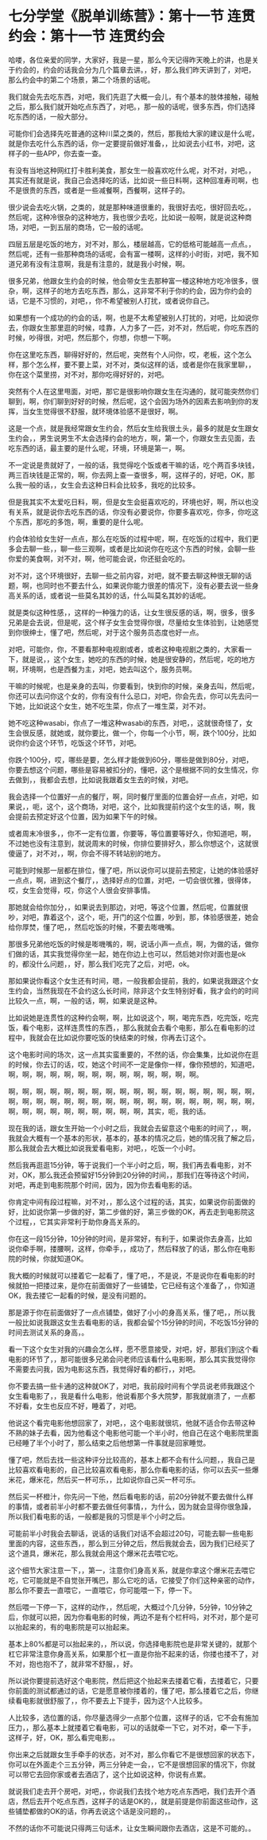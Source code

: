 # 七分学堂《脱单训练营》：第十一节  连贯约会：第十一节  连贯约会

哈喽，各位亲爱的同学，大家好，我是一星，那么今天记得昨天晚上的讲，也是关于约会的，约会的话我会分为几个篇章去讲。，好，那么我们昨天讲到了，对吧，那么约会中的第二个场景，第二个场景的话呢。

我们就会先去吃东西，对吧，我们先逛了大概一会儿，有个基本的肢体接触，碰触之后，那么我们就开始吃点东西了，对吧。，那一般的话呢，很多东西，你们选择吃东西的话，一般大部分。

可能你们会选择先吃普通的这种川菜之类的，然后，那我给大家的建议是什么呢，就是你去吃什么东西的话，你一定要提前做好准备，，比如说去小红书，对吧，这样子的一些APP，你去查一查。

有没有当地这种网红打卡胜利美食，那女生一般喜欢吃什么呢，对不对，对吧。，其实还有就是说，我自己会选择吃的话，比如说一些日料啊，这种回准寿司啊，也不是很贵的东西，或者是一些减餐啊，西餐啊，这样子的。

很少说会去吃火锅，之类的，就是那种味道很重的，我很好去吃，很好回去吃。，然后呢，这种冷很杂的这种地方，我也很少去吃，比如说一般啊，就是说这种商场，对吧，一到五层的商场，它一般的话呢。

四层五层是吃饭的地方，对不对，那么，楼层越高，它的低格可能越高一点点。，然后呢，还有一些那种商场的话呢，会有富一楼啊，这样的小时街，对吧，我不知道兄弟有没有注意啊，我是有注意的，就是我小时候，啊。

很多兄弟，他跟女生约会的时候，他会带女生去那种富一楼这种地方吃冷很多，很杂，啊，这样子的地方去吃东西，那么，这非常不利于你的约会，因为你约会的话，它是不习惯的，对吧，，你不希望被别人打扰，或者说你自己。

如果想有一个成功的约会的话，啊，也是不太希望被别人打扰的，对吧，比如说你去，你跟女生那里逛的时候，哇靠，人力多了一匹，对不对，然后呢，你吃东西的时候，吵得很，对吧，然后那个，你想，你想一下啊。

你在这里吃东西，聊得好好的，然后呢，突然有个人问你，哎，老板，这个怎么样，那个怎么样，要不要上菜，对不对，类似这样的话，或者是你在我家里聊，，你在这个菜里捞，对不对，那你吃得好好的，对吧。

突然有个人在这里甩面，对吧，那它是很影响你跟女生在沟通的，就可能突然你们聊到，啊，你们聊到好好的时候，然后呢，这个会因为场外的因素去影响到你的发挥，当女生觉得很不舒服，就环境体验感不是很好，啊。

这是一个点，就是我经常跟女生约会，然后女生给我很土头，最多的就是女生跟女生约会，，男生说男生不太会选择约会的地方，啊，第一个，你跟女生去见面，去吃东西的话，最主要的是什么呢，环境，环境是第一，啊。

不一定说是贵就好了，一般的话，我觉得吃个饭或者干嘛的话，吃个两百多块钱，两三百块钱是正常的，啊，你去网上查一查很多，啊，这样子的，好吧，OK，那么我一般的话，，女生会去这种日料会比较多，我吃的比较多。

但是我其实不太爱吃日料，啊，但是女生会挺喜欢吃的，环境也好，啊，所以也没有关系，就是说你去吃东西的话，你没有必要说你，你要多喜欢吃，你多，你吃这个东西，那吃的多饱，啊，重要的是什么呢。

约会体验给女生好一点点，那么在吃饭的过程中呢，啊，在吃饭的过程中，我们更多会去聊一些，，聊一些三观啊，或者是比如说你在吃这个东西的时候，会聊一些你爱的美食啊，对不对，啊，他可能会说，你还挺会吃的。

对不对，这个环境很好，去聊一些之前内容，对吧，就不要去聊这种很无聊的话题，啊，也同时也不要去什么，如果说你能力很差的情况下，没有必要去说一些身高关系的话，或者说一些莫名其妙的话，什么叫莫名其妙的话呢。

就是类似这种性感，，这样的一种强力的话，让女生很反感的话，啊，很多，很多兄弟是会去说，但是呢，这个样子女生会觉得你很，尽量给女生体验到，让她感觉到你很绅士，懂了吧，然后呢，对于这个服务员态度也好一点。

对吧，可能你，你，不要看那种电视剧或者，或者这种电视剧之类的，大家看一下，就是说，，这个女生，她吃的东西的时候，她是很安静的，然后呢，吃的地方啊，环境啊，也是西餐为主，对吧，她去叫这个，服务员啊。

干嘛的时候呢，也是亲身的去叫，你要看到，快到你的时候，亲身去叫，然后呢，你还可以去问你这个女的，你有没有什么忌口，对吧，你会先去，你可以先去问一下她，比如说这个女生，她不吃生菜，你点了一堆生菜，对不对。

她不吃这种wasabi，你点了一堆这种wasabi的东西，对吧，，这就很奇怪了，女生会很反感，就她或，就你要比，做一个，你每一个小节，啊，跌个100分，比如说你约会这个环节，吃饭这个环节，对吧。

你跌个100分，哎，哪些是要，怎么样才能做到60分，哪些是做到80分，对吧，你要去想这个问题，哪些是容易被扣分的，懂吧，这个是根据不同的女生情况，你去做到，，我都会去想，比如说我跟着女生去的时候，对吧。

我会选择一个位置好一点的餐厅，啊，同时餐厅里面的位置会好一点点，对吧，如果说，，呃，这个，这个商场，对吧，这个，比如我提前约这个女生的话，啊，我会提前去预定好这个位置，因为如果下午的时候。

或者周末冷很多，，你不一定有位置，你要等，等位置要等好久，你知道吧，啊，不过她也没有注意到，就说周末的时候，你排位要排好久，那么你想这个，这就很傻逼了，对不对，，啊，你会不得不转站别的地方。

可能到时候那一层都在排位，懂了吧，所以说你可以提前去预定，让她的体验感好一点点，啊，进到这个餐厅，，选择好点的位置，对吧，一切会很优雅，很得体，哎，女生会觉得，哎，你这个人很会安排事情。

那她就会给你加分，，如果说去到那边，对吧，等这个位置，然后呢，位置就很吵，对吧，靠着这个，这个，呃，开门的这个位置，吵到，那，体验感很差，她会给你厚焚，懂了吧，，然后吃饭的时候，不要去嘭嘰嘴。

那很多兄弟他吃饭的时候是嘭嘰嘴的，啊，说话小声一点点，啊，为做的话，做你们做的话，其实我觉得你坐一起，她在你边上也可以，然后她对你对面也是ok的，都没什么问题，，好，那么我们吃完了之后，对吧，ok。

那如果说你看这个女生还有时间，嗯，一般我都会提前，我的，如果说我跟这个女生约会，当然我现在不会约这么长时间，除非这个女生特别好看，我才会约的时间比较久一点，啊，一般的话，啊，如果说是这种。

比如说她是连贯性的这种约会啊，啊，比如说这个，啊，喝完东西，吃完饭，吃完饭，看个电影，这样连贯性的东西，，那么我就会去看个电影，那么在看电影的过程中，我就会在比如说你要吃饭的快结束的时候，你再去订这个。

这个电影时间的场次，这一点其实蛮重要的，不然的话，你会集集，比如说你在逛的时候，你去订的话，哎，她这个时间不一定是像你一样，像你预想的，知道吧，啊，啊，啊，啊，啊，啊，啊，啊，啊，啊，啊，啊，啊，啊。

啊，啊，啊，啊，啊，啊，啊，啊，啊，啊，啊，啊，啊，啊，啊，啊，啊，啊，啊，啊，啊，啊，啊，啊，啊，啊，啊，啊，啊，啊，啊，啊，啊，啊，啊，啊，啊，啊，啊，啊，啊，啊，啊，啊，啊，啊，其实，呃，我的话。

现在我的话，跟女生开始一个小时之后，我就会去留意这个电影的时间了，，啊，我就会大概有一个基本的形状，基本的，基本的情况之后，她的情况我了解之后，那么我就会去大概比如说我爱看电影，对吧，，吃饭一个小时。

然后我再逛逛15分钟，等于说我们一个半小时之后，啊，我们再去看电影，对不对，OK，那么我还会预留好15分钟到20分钟的时间，，那我们在等待这个时间，对吧，再走到电影院那个时间，因为，因为你去看电影的话。

你肯定中间有段过程嘛，对不对，，那么这个过程的话，其实，如果说你前面做的好，比如说你第一步做的好，第二步做的好，第三步做的OK，再去走到电影院这个过程，，它其实非常利于助你身高关系的。

你在这一段15分钟，10分钟的时间，是非常好，有利于，如果说你去身高，比如说你牵手啊，搂腰啊，这样，你牵手，，成功了，然后释放了的话，那么你在电影院的时候，你就知道OK。

我大概的时候就可以搂着它一起看了，懂了吧，，不是说，不是说你在看电影的时候就拍一把搂过来，是你在前面做好了一些铺垫，它已经有这个准备了，，你知道OK，我去搂它一起看的时候，是没有问题的。

那是源于你在前面做好了一点点铺垫，做好了小小的身高关系，懂了吧，，所以我一般比如说我跟这女生去看电影的话，我都会留个15分钟的时间，不吃饭15分钟的时间去测试关系的身高，。

看一下这个女生对我的兴趣会怎么样，愿不愿意接受，对吧，好，那我们到这个看电影的环节了，，那可能很多兄弟会问老师应该看什么电影啊，那么其实我觉得你不需要去问我，因为电影这东西，我觉得好看的都行，，对吧。

你不要去搞一些卡通的这种就OK了，对吧，我前段时间有个学员说老师我跟这个女生看电影了，，我是看什么电影，他说看那个多大院梦，那我就崩溃了，一点都不好看，女生也反应不好，睡着了，对吧。

他说这个看完电影他想回家了，对吧，，这个电影就很坑，他就不适合你去带这种不熟的妹子去看，因为他看这个电影他可能一个半小时，他自己在这个电影院里面已经睡了半个小时了，那么结束之后他想第一件事就是回家睡觉。

懂了吧，然后去找一些这种评分比较高的，基本上都不会有什么问题，，我自己是比较喜欢看电影的，自己比较喜欢看电影，那么你看电影的话，你可以去买一些爆米花，爆米花，然后买一杯可乐，，比如说你自己买一杯可乐。

然后买一杯橙汁，你先问一下他，然后看电影的话，前20分钟就不要去做什么样的事情，或者前半小时都不要去做任何事情，，为什么，因为就会显得你很急躁，所以我们看电影的话，一般都是我的习惯是半个小时之后。

可能前半小时我会去聊话，说话的话我们对话不会超过20句，可能去聊一些电影里面的内容，这些东西，，那么到三分钟之后，然后我就会去，因为我们已经买了这个道具，爆米花，那么我就会用这个爆米花去喂它吃。

这个细节大家注意一下，，第一，注意你们身高关系，就是你拿这个爆米花去喂它吃，它可能就是不自觉张开嘴巴，那么它吃的话，它接受了你们这种亲密的动作，那么你不要去一直喂它，一直喂它，你可能喂一下，停一下。

然后喂一下停一下，这样的动作，，然后呢，大概过个几分钟，5分钟，10分钟之后，你就可以把，因为你看电影的时候，两边不是有个栏杆吗，对不对，那个是可以抬起来的，有的电影院是可以抬起来。

基本上80%都是可以抬起来的，，所以说，你选择电影院也是非常关键的，就那个杠它非常注意你身高关系，如果那个杠一直是你抬不起来的话，你搂也搂不了，对不对，抱也抱不了，就非常不舒服，，好。

所以说你要提前选好这个电影院，然后把这个抬起来去搂着它看，去搂着它，只要你前面的测试都通过的话，它是愿意被你搂着的，懂了吧，那么搂着它之后，你继续看电影就很舒服了，，你不要去上下提手，因为这个人比较多。

人比较多，选位置的话，你尽量选得少一点那个位置，这样子的话，它不会有施加压力，，那么基本上就搂着它看电影，可以的话就牵一下它，对不对，牵一下手，这样子，好，OK，那么看完电影，。

你出来之后就跟女生手牵手的状态，对不对，那么你看它不是很想回家的状态下，你可以在外面走个三五分钟，两三分钟走一会，，它不是很想回家的情况下，你就可以带它去回你家或者去酒店了，这个比如说这种，你说有点累。

就说我们走去开个房吧，对吧，，你说我们去找个地方吃点东西吧，我们去开个酒店，然后去开个吃点东西，这样子的话是OK的，，就是前提是你前面这些动作，这些铺垫都做的OK的话，你再去说这个话是没问题的，。

不然的话你不可能说只得两三句话术，让女生瞬间跟你去酒店，这是不可能的。。